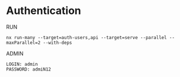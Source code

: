 # Authentication

RUN

```
nx run-many --target=auth-users,api --target=serve --parallel --maxParallel=2 --with-deps
```

ADMIN

```
LOGIN: admin
PASSWORD: admiN12
```
